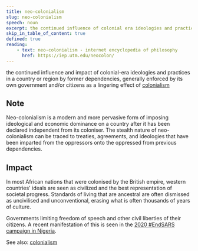 ```yaml
---
title: neo-colonialism
slug: neo-colonialism
speech: noun
excerpt: the continued influence of colonial era ideologies and practices in a country or region by former dependencies, generally enforced by its own government and/or citizens as a lingering effect of colonialism
skip_in_table_of_content: true
defined: true
reading:
    - text: neo-colonialism - internet encyclopedia of philosophy
      href: https://iep.utm.edu/neocolon/
---
```


the continued influence and impact of colonial-era ideologies and practices in a country or region by former dependencies, generally enforced by its own government and/or citizens as a lingering effect of [colonialism](/definitions/colonialism)

## Note

Neo-colonialism is a modern and more pervasive form of imposing ideological and economic dominance on a country after it has been declared independent from its coloniser. The stealth nature of neo-colonialism can be traced to treaties, agreements, and ideologies that have been imparted from the oppressors onto the oppressed from previous dependencies.

## Impact

In most African nations that were colonised by the British empire, western countries' ideals are seen as civilized and the best representation of societal progress. Standards of living that are ancestral are often dismissed as uncivilised and unconventional, erasing what is often thousands of years of culture.

Governments limiting freedom of speech and other civil liberties of their citizens. A recent manifestation of this is seen in the [2020 #EndSARS campaign in Nigeria](https://en.wikipedia.org/wiki/End_SARS).

See also: [colonialism](/definitions/colonialism)
